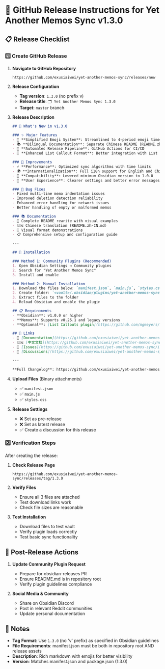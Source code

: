 # 🚀 GitHub Release Instructions for Yet Another Memos Sync v1.3.0

## 📋 Release Checklist

### 1️⃣ Create GitHub Release

1. **Navigate to GitHub Repository**
   ```
   https://github.com/exusiaiwei/yet-another-memos-sync/releases/new
   ```

2. **Release Configuration**
   - **Tag version**: `1.3.0` (no prefix v)
   - **Release title**: `🗂️ Yet Another Memos Sync 1.3.0`
   - **Target**: `master` branch

3. **Release Description**
   ```markdown
   ## 🎉 What's New in v1.3.0

   ### ✨ Major Features
   - 🎨 **Simplified Emoji System**: Streamlined to 4-period emoji timeline (🌅☀️🌆🌙)
   - 📚 **Bilingual Documentation**: Separate Chinese README (README.zh-CN.md)
   - 🤖 **Automated Release Pipeline**: GitHub Actions for CI/CD
   - 🔄 **Enhanced List Callout Format**: Better integration with List Callouts plugin

   ### 🔧 Improvements
   - ⚡ **Performance**: Optimized sync algorithms with time limits
   - 🌍 **Internationalization**: Full i18n support for English and Chinese
   - 📱 **Compatibility**: Lowered minimum Obsidian version to 1.0.0
   - 🎯 **User Experience**: Clearer settings and better error messages

   ### 🐛 Bug Fixes
   - Fixed multi-line memo indentation issues
   - Improved deletion detection reliability
   - Enhanced error handling for network issues
   - Better handling of empty or malformed memos

   ### 📚 Documentation
   - 📖 Complete README rewrite with visual examples
   - 🇨🇳 Chinese translation (README.zh-CN.md)
   - 🎨 Visual format demonstrations
   - 📋 Comprehensive setup and configuration guide

   ---

   ## 🚀 Installation

   ### Method 1: Community Plugins (Recommended)
   1. Open Obsidian Settings → Community plugins
   2. Search for "Yet Another Memos Sync"
   3. Install and enable

   ### Method 2: Manual Installation
   1. Download the files below: `manifest.json`, `main.js`, `styles.css`
   2. Create folder: `<vault>/.obsidian/plugins/yet-another-memos-sync/`
   3. Extract files to the folder
   4. Reload Obsidian and enable the plugin

   ## 📋 Requirements
   - **Obsidian**: v1.0.0 or higher
   - **Memos**: Supports v0.25.1 and legacy versions
   - **Optional**: [List Callouts plugin](https://github.com/mgmeyers/obsidian-list-callouts) for enhanced visuals

   ## 🔗 Links
   - 📖 [Documentation](https://github.com/exusiaiwei/yet-another-memos-sync)
   - 🇨🇳 [中文文档](https://github.com/exusiaiwei/yet-another-memos-sync/blob/master/README.zh-CN.md)
   - 🐛 [Issues](https://github.com/exusiaiwei/yet-another-memos-sync/issues)
   - 💬 [Discussions](https://github.com/exusiaiwei/yet-another-memos-sync/discussions)

   ---

   **Full Changelog**: https://github.com/exusiaiwei/yet-another-memos-sync/commits/1.3.0
   ```

4. **Upload Files** (Binary attachments)
   - ✅ `manifest.json`
   - ✅ `main.js`
   - ✅ `styles.css`

5. **Release Settings**
   - ❌ Set as pre-release
   - ❌ Set as latest release
   - ✅ Create a discussion for this release

### 2️⃣ Verification Steps

After creating the release:

1. **Check Release Page**
   ```
   https://github.com/exusiaiwei/yet-another-memos-sync/releases/tag/1.3.0
   ```

2. **Verify Files**
   - Ensure all 3 files are attached
   - Test download links work
   - Check file sizes are reasonable

3. **Test Installation**
   - Download files to test vault
   - Verify plugin loads correctly
   - Test basic sync functionality

## 🎯 Post-Release Actions

1. **Update Community Plugin Request**
   - Prepare for obsidian-releases PR
   - Ensure README.md is in repository root
   - Verify plugin guidelines compliance

2. **Social Media & Community**
   - Share on Obsidian Discord
   - Post in relevant Reddit communities
   - Update personal documentation

## 📝 Notes

- **Tag Format**: Use `1.3.0` (no 'v' prefix) as specified in Obsidian guidelines
- **File Requirements**: manifest.json must be both in repository root AND release assets
- **Description**: Rich markdown with emojis for better visibility
- **Version**: Matches manifest.json and package.json (1.3.0)
